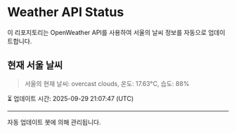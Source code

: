 
# Weather API Status

이 리포지토리는 OpenWeather API를 사용하여 서울의 날씨 정보를 자동으로 업데이트합니다.

## 현재 서울 날씨
> 서울의 현재 날씨: overcast clouds, 온도: 17.63°C, 습도: 88%

⏳ 업데이트 시간: 2025-09-29 21:07:47 (UTC)

---
자동 업데이트 봇에 의해 관리됩니다.

